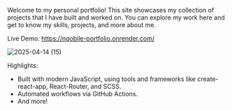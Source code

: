 <title>Personal Portfolio</title>

Welcome to my personal portfolio! This site showcases my collection of projects that I have built and worked on. You can explore my work here and get to know my skills, projects, and more about me.

Live Demo: https://nqobile-portfolio.onrender.com/

![2025-04-14 (15)](https://github.com/user-attachments/assets/8ca53ab0-5a70-4571-bac3-60ca7c13f2d0)

Highlights:

- Built with modern JavaScript, using tools and frameworks like create-react-app, React-Router, and SCSS.
- Automated workflows via GitHub Actions.
- And more!

